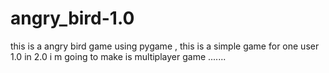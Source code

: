# angry_bird-1.0
this is a angry bird game using pygame , this is a simple game for one user 1.0 in 2.0 i m going to make is multiplayer game .......
